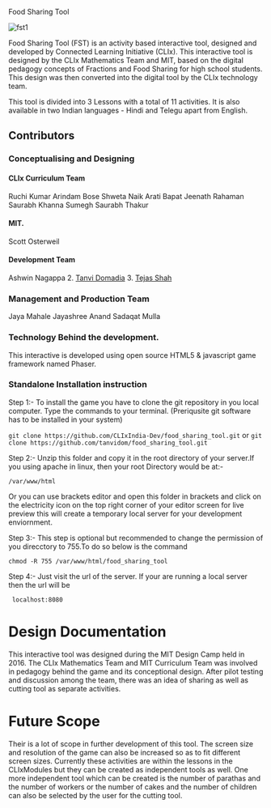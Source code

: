 Food Sharing Tool

![fst1](https://user-images.githubusercontent.com/20156664/41417346-b06cc84c-700a-11e8-9379-1aa962c4916f.png) 


Food Sharing Tool (FST) is an activity based interactive tool, designed and developed by Connected Learning Initiative (CLIx). This interactive tool is designed by the CLIx Mathematics Team and MIT, based on the digital pedagogy concepts of Fractions and Food Sharing for high school students. This design was then converted into the digital tool by the CLIx technology team. 

This tool is divided into 3 Lessons with a total of 11 activities. It is also available in two Indian languages - Hindi and Telegu apart from English.

## Contributors
    
### Conceptualising and Designing

#### CLIx Curriculum Team
Ruchi Kumar
Arindam Bose
Shweta Naik
Arati Bapat 
Jeenath Rahaman
Saurabh Khanna
Sumegh 
Saurabh Thakur

#### MIT.
Scott Osterweil

#### Development Team
Ashwin Nagappa
2. [Tanvi Domadia](https://github.com/tanvidom)
3. [Tejas Shah](https://github.com/Tdnshah) 

### Management and Production Team 
Jaya Mahale
Jayashree Anand 
Sadaqat Mulla 

### Technology Behind the development.
This interactive is developed using open source HTML5 & javascript game framework named Phaser.

### Standalone Installation instruction
Step 1:- To install the game you have to clone the git repository in you local computer. Type the commands to your terminal.
        (Preriqusite git software has to be installed in your system)
    
```git clone https://github.com/CLIxIndia-Dev/food_sharing_tool.git``` 
                      or 
```git clone https://github.com/tanvidom/food_sharing_tool.git```
                      
    
Step 2:- Unzip this folder and copy it in the root directory of your server.If you using apache in linux, then your root Directory would be at:- 

```/var/www/html```
    
Or you can use brackets editor and open this folder in brackets and click on the electricity icon on the top right corner of your editor screen for live preview this will create a temporary local server for your development enviornment.

Step 3:- This step is optional but recommended to change the permission of you direcctory to 755.To do so below is the command

```chmod -R 755 /var/www/html/food_sharing_tool```

Step 4:- Just visit the url of the server. If your are running a local server then the url will be 
    
``` localhost:8080```

# Design Documentation 

This interactive tool was designed during the MIT Design Camp held in 2016. The CLIx Mathematics Team and MIT Curriculum Team was involved in pedagogy behind the game and its conceptional design. 
After pilot testing and discussion among the team, there was an idea of sharing as well as cutting tool as separate activities.

# Future Scope 

Their is a lot of scope in further development of this tool. The screen size and resolution of the game can also be increased so as to fit different screen sizes. Currently these activities are within the lessons in the CLIxModules but they can be created as independent tools as well. One more independent tool which can be created is the number of parathas and the number of workers or the number of cakes and the number of children can also be selected by the user for the cutting tool. 
